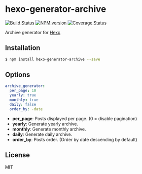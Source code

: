 # hexo-generator-archive

[![Build Status](https://travis-ci.org/hexojs/hexo-generator-archive.svg?branch=master)](https://travis-ci.org/hexojs/hexo-generator-archive)  [![NPM version](https://badge.fury.io/js/hexo-generator-archive.svg)](http://badge.fury.io/js/hexo-generator-archive) [![Coverage Status](https://img.shields.io/coveralls/hexojs/hexo-generator-archive.svg)](https://coveralls.io/r/hexojs/hexo-generator-archive?branch=master)

Archive generator for [Hexo].

## Installation

``` bash
$ npm install hexo-generator-archive --save
```

## Options

``` yaml
archive_generator:
  per_page: 10
  yearly: true
  monthly: true
  daily: false
  order_by: -date
```

- **per_page**: Posts displayed per page. (0 = disable pagination)
- **yearly**: Generate yearly archive.
- **monthly**: Generate monthly archive.
- **daily**: Generate daily archive.
- **order_by**: Posts order. (Order by date descending by default)

## License

MIT

[Hexo]: http://hexo.io/
